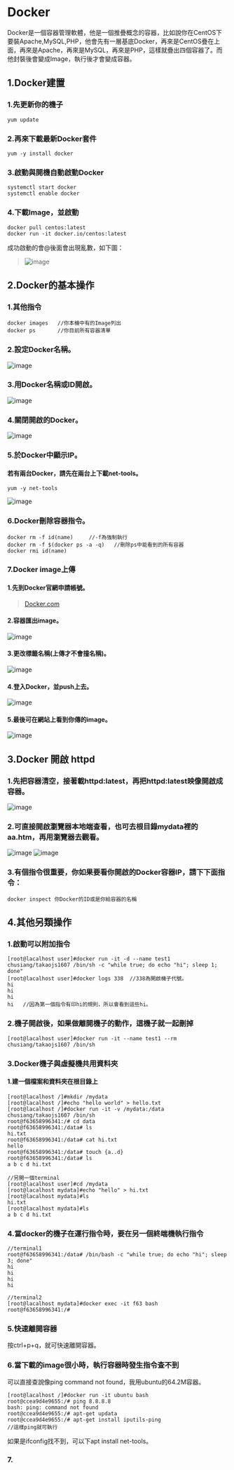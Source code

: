 # Docker
Docker是一個容器管理軟體，他是一個推疊概念的容器，比如說你在CentOS下要裝Apache,MySQL,PHP，他會先有一層基底Docker，再來是CentOS疊在上面，再來是Apache，再來是MySQL，再來是PHP，這樣就疊出四個容器了。而他封裝後會變成Image，執行後才會變成容器。   
## 1.Docker建置
### 1.先更新你的機子
```
yum update
```
### 2.再來下載最新Docker套件
```
yum -y install docker
```
### 3.啟動與開機自動啟動Docker
```
systemctl start docker
systemctl enable docker
```
### 4.下載Image，並啟動
```
docker pull centos:latest
docker run -it docker.io/centos:latest
```
成功啟動的會@後面會出現亂數，如下圖：
>![image](https://github.com/LarrySu508/Linux_note/blob/master/Week3/rundocker.png)
## 2.Docker的基本操作
### 1.其他指令
```
docker images   //你本機中有的Image列出
docker ps       //你目前所有容器清單
```
### 2.設定Docker名稱。
![image](https://github.com/LarrySu508/Linux_note/blob/master/Week4/2-1.png)
### 3.用Docker名稱或ID開啟。
![image](https://github.com/LarrySu508/Linux_note/blob/master/Week4/2-2.png)
### 4.關閉開啟的Docker。
![image](https://github.com/LarrySu508/Linux_note/blob/master/Week4/2-3.png)
### 5.於Docker中顯示IP。
#### 若有兩台Docker，請先在兩台上下載net-tools。
```
yum -y net-tools
```
![image](https://github.com/LarrySu508/Linux_note/blob/master/Week4/2-4.png)
### 6.Docker刪除容器指令。
```
docker rm -f id(name)     //-f為強制執行
docker rm -f $(docker ps -a -q)   //刪除ps中能看到的所有容器
docker rmi id(name)
```
### 7.Docker image上傳
#### 1.先到Docker官網申請帳號。
> [Docker.com](https://www.docker.com/)
#### 2.容器匯出image。
![image](https://github.com/LarrySu508/Linux_note/blob/master/Week4/2-5.png)
#### 3.更改標籤名稱(上傳才不會撞名稱)。
![image](https://github.com/LarrySu508/Linux_note/blob/master/Week4/2-6.png)
#### 4.登入Docker，並push上去。
![image](https://github.com/LarrySu508/Linux_note/blob/master/Week4/2-7.png)
#### 5.最後可在網站上看到你傳的image。
![image](https://github.com/LarrySu508/Linux_note/blob/master/Week4/2-8.png)
## 3.Docker 開啟 httpd
### 1.先把容器清空，接著載httpd:latest，再把httpd:latest映像開啟成容器。
![image](https://github.com/LarrySu508/Linux_note/blob/master/Week5/m.png)
### 2.可直接開啟瀏覽器本地端查看，也可去根目錄mydata裡的aa.htm，再用瀏覽器去觀看。
![image](https://github.com/LarrySu508/Linux_note/blob/master/Week5/n.png)
![image](https://github.com/LarrySu508/Linux_note/blob/master/Week5/o.png)
### 3.有個指令很重要，你如果要看你開啟的Docker容器IP，請下下面指令：
```
docker inspect 你Docker的ID或是你給容器的名稱
```
## 4.其他另類操作
### 1.啟動可以附加指令
```
[root@lacalhost user]#docker run -it -d --name test1 chusiang/takaojs1607 /bin/sh -c "while true; do echo "hi"; sleep 1; done"
[root@lacalhost user]#docker logs 338  //338為開啟機子代號。
hi
hi
hi
hi   //因為第一個指令有印hi的規則，所以會看到這些hi。
```
### 2.機子開啟後，如果做離開機子的動作，這機子就一起刪掉
```
[root@lacalhost user]#docker run -it --name test1 --rm chusiang/takaojs1607 /bin/sh
```
### 3.Docker機子與虛擬機共用資料夾
#### 1.建一個檔案和資料夾在根目錄上
```
[root@lacalhost /]#mkdir /mydata
[root@lacalhost /]#echo "hello world" > hello.txt
[root@lacalhost /]#docker run -it -v /mydata:/data chusiang/takaojs1607 /bin/sh
root@f63658996341:/# cd data
root@f63658996341:/data# ls
hi.txt
root@f63658996341:/data# cat hi.txt 
hello
root@f63658996341:/data# touch {a..d}
root@f63658996341:/data# ls
a b c d hi.txt
```
```
//另開一個terminal
[root@lacalhost user]#cd /mydata
[root@lacalhost mydata]#echo "hello" > hi.txt
[root@lacalhost mydata]#ls
hi.txt
[root@lacalhost mydata]#ls
a b c d hi.txt
```
### 4.當docker的機子在運行指令時，要在另一個終端機執行指令
```
//terminal1
root@f63658996341:/data# /bin/bash -c "while true; do echo "hi"; sleep 3; done"
hi
hi
hi
hi
```
```
//terminal2
[root@lacalhost mydata]#docker exec -it f63 bash
root@f63658996341:/#
```
### 5.快速離開容器
按ctrl+p+q，就可快速離開容器。
### 6.當下載的image很小時，執行容器時發生指令查不到
可以直接查說像ping command not found，我用ubuntu的64.2M容器。    
```
[root@lacalhost /]#docker run -it ubuntu bash
root@ccea9d4e9655:/# ping 8.8.8.8
bash: ping: command not found
root@ccea9d4e9655:/# apt-get updata
root@ccea9d4e9655:/# apt-get install iputils-ping
//這樣ping就可執行
```
如果是ifconfig找不到，可以下apt install net-tools。
### 7.
